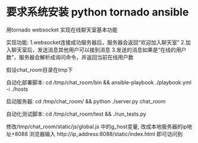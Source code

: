 # 要求系统安装 python tornado ansible 

用tornado websocket 实现在线聊天室基本功能

实现功能:
	1.websocket连接成功服务器后，服务器会返回“欢迎加入聊天室”
	2.加入聊天室后，发送消息其他用户可以接到消息
	3.发送的消息如果是“在线的用户数”，服务器会解析成询问命令，并返回当前在线用户数

假设chat_room目录在tmp下

自动化部署脚本:
	cd /tmp/chat_room/bin && ansible-playbook ./playbook.yml -i ./hosts

启动服务器:
	cd /tmp/chat_room/ && python ./server.py chat_room

自动化测试脚本:
	cd /tmp/chat_room/test && ./run_tests.py

修改/tmp/chat_room/static/js/global.js 中的g_host变量, 改成本地服务器的ip地址+8088
浏览器输入 http://ip_address:8088/static/index.html 即可访问到


